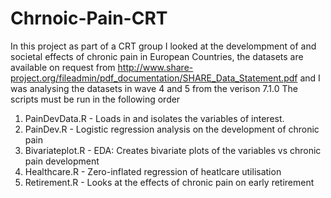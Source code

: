 # Chrnoic-Pain-CRT

In this project as part of a CRT group I looked at the develompment of and societal effects of chronic pain in European Countries, the datasets are available on request from http://www.share-project.org/fileadmin/pdf_documentation/SHARE_Data_Statement.pdf and I was analysing the datasets in wave 4 and 5 from the verison 7.1.0
The scripts must be run in the following order
1. PainDevData.R    - Loads in and isolates the variables of interest.
2. PainDev.R        - Logistic regression analysis on the development of chronic pain
3. Bivariateplot.R  - EDA: Creates bivariate plots of the variables vs chronic pain development 
4. Healthcare.R     - Zero-inflated regression of heatlcare utilisation
5. Retirement.R     - Looks at the effects of chronic pain on early retirement
